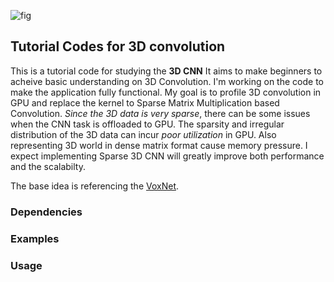 ![fig](./Figure_1.png)
## Tutorial Codes for 3D convolution
This is a tutorial code for studying the __3D CNN__
It aims to make beginners to acheive basic understanding on 3D Convolution.
I'm working on the code to make the application fully functional.
My goal is to profile 3D convolution in GPU and replace the kernel to Sparse Matrix Multiplication based Convolution.
_Since the 3D data is very sparse_, there can be some issues when the CNN task is offloaded to GPU.
The sparsity and irregular distribution of the 3D data can incur _poor utilization_ in GPU.
Also representing 3D world in dense matrix format cause memory pressure.
I expect implementing Sparse 3D CNN will greatly improve both performance and the scalabilty.

The base idea is referencing the [VoxNet](http://dimatura.net/publications/voxnet_maturana_scherer_iros15.pdf).

### Dependencies

### Examples
### Usage

